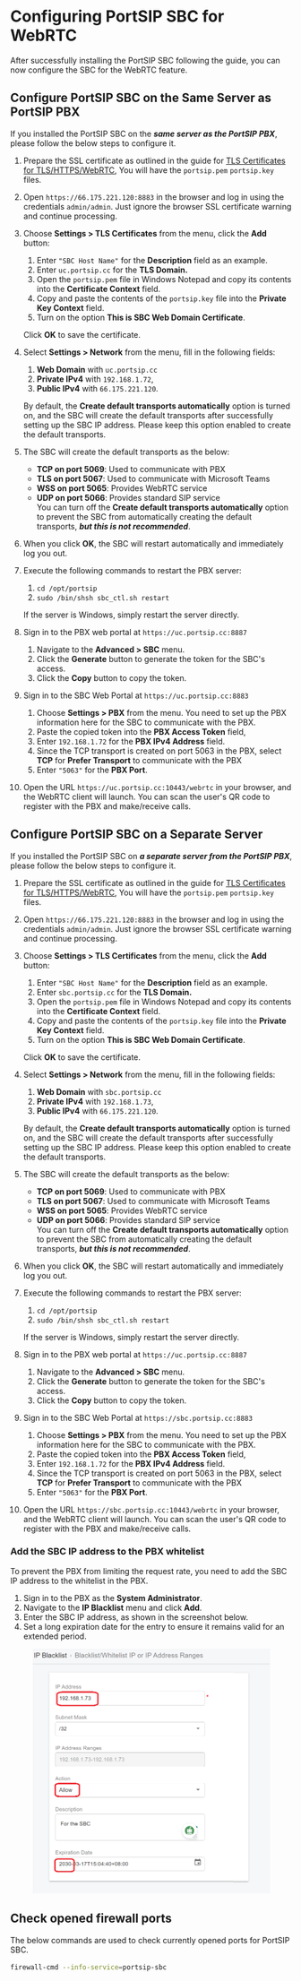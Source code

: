 # Configuring PortSIP SBC for WebRTC

After successfully installing the PortSIP SBC following the guide, you can now configure the SBC for the WebRTC feature.

## Configure PortSIP SBC on the Same Server as PortSIP PBX

If you installed the PortSIP SBC on the _**same server as the PortSIP PBX**_, please follow the below steps to configure it.

1. Prepare the SSL certificate as outlined in the guide for [TLS Certificates for TLS/HTTPS/WebRTC](../../certificates-for-tls-https-webrtc/), You will have the `portsip.pem`  `portsip.key` files.
2. Open `https://66.175.221.120:8883` in the browser and log in using the credentials `admin/admin`. Just ignore the browser SSL certificate warning and continue processing.
3.  Choose **Settings > TLS Certificates** from the menu, click the **Add** button:

    1. Enter `"SBC Host Name"` for the **Description** field as an example.
    2. Enter `uc.portsip.cc` for the **TLS Domain.**
    3. Open the `portsip.pem` file in Windows Notepad and copy its contents into the **Certificate Context** field.&#x20;
    4. Copy and paste the contents of the `portsip.key` file into the **Private Key Context** field.
    5. Turn on the option **This is SBC Web Domain Certificate**.&#x20;

    Click **OK** to save the certificate.
4.  Select **Settings > Network** from the menu, fill in the following fields:&#x20;

    1. **Web Domain** with `uc.portsip.cc`
    2. &#x20;**Private IPv4** with `192.168.1.72`,&#x20;
    3. **Public IPv4** with `66.175.221.120`.&#x20;

    By default, the **Create default transports automatically** option is turned on, and the SBC will create the default transports after successfully setting up the SBC IP address. Please keep this option enabled to create the default transports.
5. The SBC will create the default transports as the below:
   * **TCP on port 5069**: Used to communicate with PBX
   * **TLS on port 5067**: Used to communicate with Microsoft Teams
   * **WSS on port 5065**: Provides WebRTC service
   * **UDP on port 5066**: Provides standard SIP service\
     You can turn off the **Create default transports automatically** option to prevent the SBC from automatically creating the default transports, _**but this is not recommended**_.
6. When you click **OK**, the SBC will restart automatically and immediately log you out.
7.  Execute the following commands to restart the PBX server:

    1. `cd /opt/portsip`
    2. ⁣`sudo /bin/shsh sbc_ctl.sh restart`&#x20;

    If the server is Windows, simply restart the server directly.
8. Sign in to the PBX web portal at `https://uc.portsip.cc:8887`&#x20;
   1. Navigate to the **Advanced > SBC** menu.&#x20;
   2. Click the **Generate** button to generate the token for the SBC's access.&#x20;
   3. Click the **Copy** button to copy the token.
9. Sign in to the SBC Web Portal at `https://uc.portsip.cc:8883`
   1. Choose **Settings > PBX** from the menu. You need to set up the PBX information here for the SBC to communicate with the PBX.&#x20;
   2. Paste the copied token into the **PBX Access Token** field,&#x20;
   3. Enter `192.168.1.72` for the **PBX IPv4 Address** field.&#x20;
   4. Since the TCP transport is created on port 5063 in the PBX, select **TCP** for **Prefer Transport** to communicate with the PBX
   5. Enter `"5063"` for the **PBX Port**.
10. Open the URL `https://uc.portsip.cc:10443/webrtc` in your browser, and the WebRTC client will launch. You can scan the user's QR code to register with the PBX and make/receive calls.

## Configure PortSIP SBC on a Separate Server

If you installed the PortSIP SBC on _**a separate server from the PortSIP PBX**_, please follow the below steps to configure it.

1. Prepare the SSL certificate as outlined in the guide for [TLS Certificates for TLS/HTTPS/WebRTC](../../certificates-for-tls-https-webrtc/), You will have the `portsip.pem`  `portsip.key` files.
2. Open `https://66.175.221.120:8883` in the browser and log in using the credentials `admin/admin`. Just ignore the browser SSL certificate warning and continue processing.
3.  Choose **Settings > TLS Certificates** from the menu, click the **Add** button:

    1. Enter `"SBC Host Name"` for the **Description** field as an example.
    2. Enter `sbc.portsip.cc` for the **TLS Domain.**
    3. Open the `portsip.pem` file in Windows Notepad and copy its contents into the **Certificate Context** field.&#x20;
    4. Copy and paste the contents of the `portsip.key` file into the **Private Key Context** field.
    5. Turn on the option **This is SBC Web Domain Certificate**.&#x20;

    Click **OK** to save the certificate.
4.  Select **Settings > Network** from the menu, fill in the following fields:&#x20;

    1. **Web Domain** with `sbc.portsip.cc`
    2. &#x20;**Private IPv4** with `192.168.1.73`,&#x20;
    3. **Public IPv4** with `66.175.221.120`.&#x20;

    By default, the **Create default transports automatically** option is turned on, and the SBC will create the default transports after successfully setting up the SBC IP address. Please keep this option enabled to create the default transports.
5. The SBC will create the default transports as the below:
   * **TCP on port 5069**: Used to communicate with PBX
   * **TLS on port 5067**: Used to communicate with Microsoft Teams
   * **WSS on port 5065**: Provides WebRTC service
   * **UDP on port 5066**: Provides standard SIP service\
     You can turn off the **Create default transports automatically** option to prevent the SBC from automatically creating the default transports, _**but this is not recommended**_.
6. When you click **OK**, the SBC will restart automatically and immediately log you out.
7.  Execute the following commands to restart the PBX server:

    1. `cd /opt/portsip`
    2. ⁣`sudo /bin/shsh sbc_ctl.sh restart`&#x20;

    If the server is Windows, simply restart the server directly.
8. Sign in to the PBX web portal at `https://uc.portsip.cc:8887`&#x20;
   1. Navigate to the **Advanced > SBC** menu.&#x20;
   2. Click the **Generate** button to generate the token for the SBC's access.&#x20;
   3. Click the **Copy** button to copy the token.
9. Sign in to the SBC Web Portal at `https://sbc.portsip.cc:8883`
   1. Choose **Settings > PBX** from the menu. You need to set up the PBX information here for the SBC to communicate with the PBX.&#x20;
   2. Paste the copied token into the **PBX Access Token** field,&#x20;
   3. Enter `192.168.1.72` for the **PBX IPv4 Address** field.&#x20;
   4. Since the TCP transport is created on port 5063 in the PBX, select **TCP** for **Prefer Transport** to communicate with the PBX
   5. Enter `"5063"` for the **PBX Port**.
10. Open the URL `https://sbc.portsip.cc:10443/webrtc` in your browser, and the WebRTC client will launch. You can scan the user's QR code to register with the PBX and make/receive calls.

### Add the SBC IP address to the PBX whitelist

To prevent the PBX from limiting the request rate, you need to add the SBC IP address to the whitelist in the PBX.

1. Sign in to the PBX as the **System Administrator**.
2. Navigate to the **IP Blacklist** menu and click **Add**.
3. Enter the SBC IP address, as shown in the screenshot below.
4. Set a long expiration date for the entry to ensure it remains valid for an extended period.

<figure><img src="../../../../.gitbook/assets/sbc_whitelist.png" alt=""><figcaption></figcaption></figure>

## Check opened firewall ports

The below commands are used to check currently opened ports for PortSIP SBC.

```sh
firewall-cmd --info-service=portsip-sbc
```

